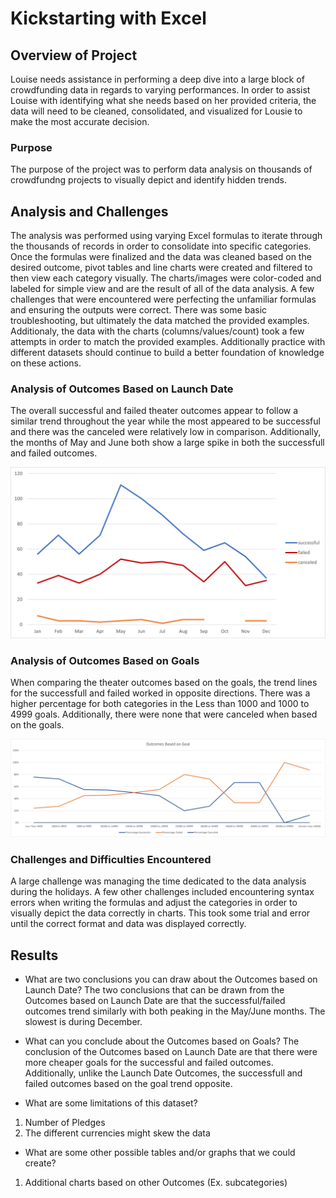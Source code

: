 # Kickstarting with Excel

## Overview of Project

Louise needs assistance in performing a deep dive into a large block of crowdfunding data in regards 
to varying performances. In order to assist Louise with identifying what she needs based on her provided 
criteria, the data will need to be cleaned, consolidated, and visualized for Lousie to make the most accurate 
decision.

### Purpose

The purpose of the project was to perform data analysis on thousands of crowdfundng projects to 
visually depict and identify hidden trends.

## Analysis and Challenges

The analysis was performed using varying Excel formulas to iterate through the thousands of records 
in order to consolidate into specific categories. Once the formulas were finalized and the data was 
cleaned based on the desired outcome, pivot tables and line charts were created and filtered to then 
view each category visually. The charts/images were color-coded and labeled for simple view and are 
the result of all of the data analysis. A few challenges that were encountered were perfecting the 
unfamiliar formulas and ensuring the outputs were correct. There was some basic troubleshooting, but 
ultimately the data matched the provided examples. Additionaly, the data with the charts (columns/values/count)
took a few attempts in order to match the provided examples. Additionally practice with different datasets
should continue to build a better foundation of knowledge on these actions. 

### Analysis of Outcomes Based on Launch Date

The overall successful and failed theater outcomes appear to follow a similar trend throughout the year
while the most appeared to be successful and there was the canceled were relatively
low in comparison. Additionally, the months of May and June both show a large spike in both the successfull
and failed outcomes.

![This is an image](https://github.com/gonzojc/kickstarter-analysis/blob/main/Resources/Theater_Outcomes_vs_Launch.png)

### Analysis of Outcomes Based on Goals

When comparing the theater outcomes based on the goals, the trend lines for the successfull and failed 
worked in opposite directions. There was a higher percentage for both categories in the Less than 1000 and 
1000 to 4999 goals. Additionally, there were none that were canceled when based on the goals.

![This is an image](https://github.com/gonzojc/kickstarter-analysis/blob/main/Resources/Outcomes_vs_Goals.png)

### Challenges and Difficulties Encountered

A large challenge was managing the time dedicated to the data analysis during the holidays. A few 
other challenges included encountering syntax errors when writing the formulas and adjust the categories in
order to visually depict the data correctly in charts. This took some trial and error until the correct format
and data was displayed correctly.

## Results

- What are two conclusions you can draw about the Outcomes based on Launch Date? The two conclusions that 
can be drawn from the Outcomes based on Launch Date are that the successful/failed outcomes trend 
similarly with both peaking in the May/June months. The slowest is during December.

- What can you conclude about the Outcomes based on Goals? The conclusion of the Outcomes based on Launch Date
are that there were more cheaper goals for the successful and failed outcomes. Additionally, unlike the Launch
Date Outcomes, the successfull and failed outcomes based on the goal trend opposite.

- What are some limitations of this dataset?
1. Number of Pledges
2. The different currencies might skew the data

- What are some other possible tables and/or graphs that we could create?
1. Additional charts based on other Outcomes (Ex. subcategories)
